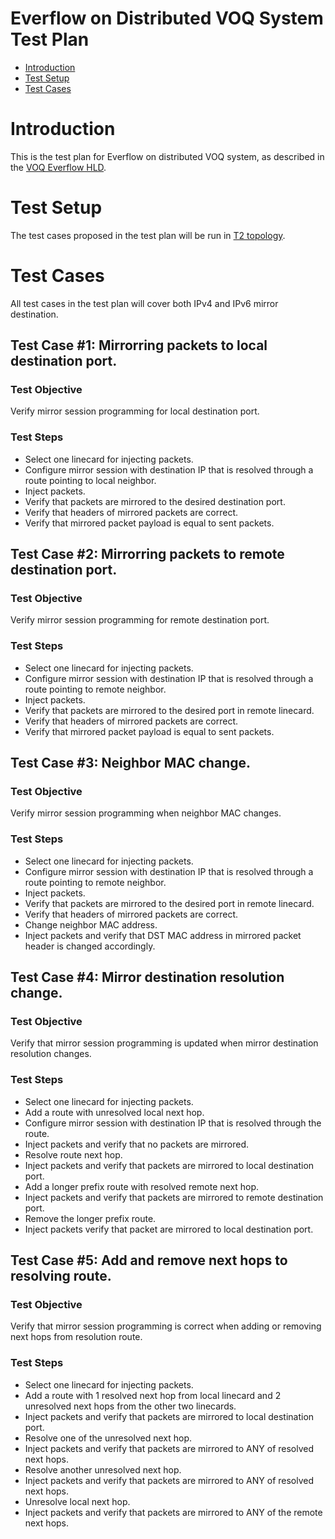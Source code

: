 # **Everflow on Distributed VOQ System Test Plan**

 - [Introduction](#introduction)
 - [Test Setup](#test-setup)
 - [Test Cases](#test-cases)

# Introduction

This is the test plan for Everflow on distributed VOQ system, as described in the [VOQ Everflow HLD](https://github.com/sonic-net/SONiC/blob/master/doc/voq/everflow.md).

# Test Setup

The test cases proposed in the test plan will be run in [T2 topology](https://github.com/sonic-net/sonic-mgmt/blob/aster/ansible/vars/topo_t2.yml).

# Test Cases

All test cases in the test plan will cover both IPv4 and IPv6 mirror destination.

## Test Case #1: Mirrorring packets to local destination port.

### Test Objective
Verify mirror session programming for local destination port.

### Test Steps
* Select one linecard for injecting packets.
* Configure mirror session with destination IP that is resolved through a route pointing to local neighbor.
* Inject packets.
* Verify that packets are mirrored to the desired destination port.
* Verify that headers of mirrored packets are correct.
* Verify that mirrored packet payload is equal to sent packets.

## Test Case #2: Mirrorring packets to remote destination port.

### Test Objective
Verify mirror session programming for remote destination port.

### Test Steps
* Select one linecard for injecting packets.
* Configure mirror session with destination IP that is resolved through a route pointing to remote neighbor.
* Inject packets.
* Verify that packets are mirrored to the desired port in remote linecard.
* Verify that headers of mirrored packets are correct.
* Verify that mirrored packet payload is equal to sent packets.

## Test Case #3: Neighbor MAC change.

### Test Objective
Verify mirror session programming when neighbor MAC changes.

### Test Steps
* Select one linecard for injecting packets.
* Configure mirror session with destination IP that is resolved through a route pointing to remote neighbor.
* Inject packets.
* Verify that packets are mirrored to the desired port in remote linecard.
* Verify that headers of mirrored packets are correct.
* Change neighbor MAC address.
* Inject packets and verify that DST MAC address in mirrored packet header is changed accordingly.

## Test Case #4: Mirror destination resolution change.

### Test Objective
Verify that mirror session programming is updated when mirror destination resolution changes.

### Test Steps
* Select one linecard for injecting packets.
* Add a route with unresolved local next hop.
* Configure mirror session with destination IP that is resolved through the route.
* Inject packets and verify that no packets are mirrored.
* Resolve route next hop.
* Inject packets and verify that packets are mirrored to local destination port.
* Add a longer prefix route with resolved remote next hop.
* Inject packets and verify that packets are mirrored to remote destination port.
* Remove the longer prefix route.
* Inject packets verify that packet are mirrored to local destination port.

## Test Case #5: Add and remove next hops to resolving route.

### Test Objective
Verify that mirror session programming is correct when adding or removing next hops from resolution route.

### Test Steps
* Select one linecard for injecting packets.
* Add a route with 1 resolved next hop from local linecard and 2 unresolved next hops from the other two linecards.
* Inject packets and verify that packets are mirrored to local destination port.
* Resolve one of the unresolved next hop.
* Inject packets and verify that packets are mirrored to ANY of resolved next hops.
* Resolve another unresolved next hop.
* Inject packets and verify that packets are mirrored to ANY of resolved next hops.
* Unresolve local next hop.
* Inject packets and verify that packets are mirrored to ANY of the remote next hops.
